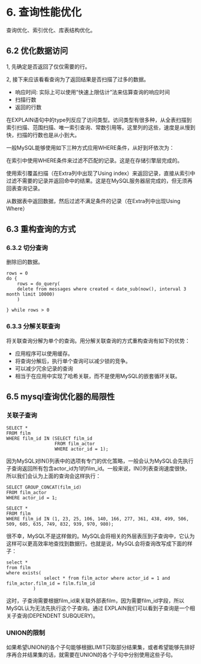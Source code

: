 # 6. 查询性能优化

查询优化、索引优化、库表结构优化。

## 6.2 优化数据访问

1, 先确定是否返回了仅仅需要的行。

2, 接下来应该看看查询为了返回结果是否扫描了过多的数据。

- 响应时间: 实际上可以使用“快速上限估计”法来估算查询的响应时间
- 扫描行数
- 返回的行数

在EXPLAIN语句中的type列反应了访问类型。访问类型有很多种，从全表扫描到索引扫描、范围扫描、唯一索引查询、常数引用等。这里列的这些，速度是从慢到快，扫描的行数也是从小到大。

一般MySQL能够使用如下三种方式应用WHERE条件，从好到坏依次为：

在索引中使用WHERE条件来过滤不匹配的记录。这是在存储引擎层完成的。

使用索引覆盖扫描（在Extra列中出现了Using index）来返回记录，直接从索引中过滤不需要的记录并返回命中的结果。这是在MySQL服务器层完成的，但无须再回表查询记录。

从数据表中返回数据，然后过滤不满足条件的记录（在Extra列中出现Using Where）

## 6.3 重构查询的方式

### 6.3.2 切分查询

删除旧的数据。

```
rows = 0
do {
	rows = do_query(
	delete from messages where created < date_sub(now(), interval 3 month limit 10000)
	)

} while rows > 0

```

### 6.3.3 分解关联查询

将关联查询分解为单个的查询。用分解关联查询的方式重构查询有如下的优势：

- 应用程序可以使用缓存。
- 将查询分解后，执行单个查询可以减少锁的竞争。
- 可以减少冗余记录的查询
- 相当于在应用中实现了哈希关联，而不是使用MySQL的嵌套循环关联。

## 6.5 mysql查询优化器的局限性

### 关联子查询

```mysql
SELECT *
FROM film
WHERE film_id IN (SELECT film_id
                  FROM film_actor
                  WHERE actor_id = 1);
```

因为MySQL对IN()列表中的选项有专门的优化策略，一般会认为MySQL会先执行子查询返回所有包含actor_id为1的film_id。一般来说，IN()列表查询速度很快，所以我们会认为上面的查询会这样执行：

```mysql
SELECT GROUP_CONCAT(film_id)
FROM film_actor
WHERE actor_id = 1;

SELECT *
FROM film
WHERE film_id IN (1, 23, 25, 106, 140, 166, 277, 361, 438, 499, 506, 509, 605, 635, 749, 832, 939, 970, 980);
```

很不幸，MySQL不是这样做的。MySQL会将相关的外层表压到子查询中，它认为这样可以更高效率地查找到数据行。也就是说，MySQL会将查询改写成下面的样子：

```mysql
select *
from film
where exists(
              select * from film_actor where actor_id = 1 and film_actor.film_id = film.film_id
          )
```

这时，子查询需要根据film_id来关联外部表film，因为需要film_id字段，所以MySQL认为无法先执行这个子查询。通过 EXPLAIN我们可以看到子查询是一个相关子查询(DEPENDENT SUBQUERY)。

### UNION的限制

如果希望UNION的各个子句能够根据LIMIT只取部分结果集，或者希望能够先排好序再合并结果集的话，就需要在UNION的各个子句中分别使用这些子句。

